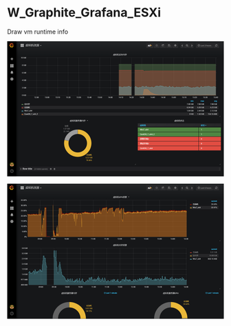 # W_Graphite_Grafana_ESXi
Draw vm runtime info

![](https://github.com/lpnueg4/W_Graphite_Grafana_ESXi/blob/master/grafana_1.png)

![](https://github.com/lpnueg4/W_Graphite_Grafana_ESXi/blob/master/grafana_3.png)
